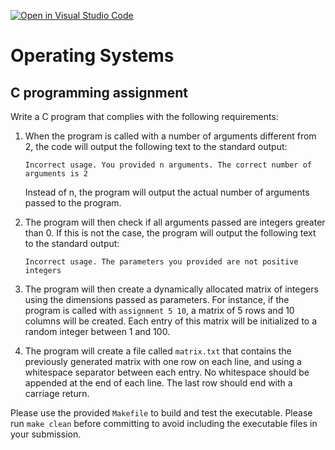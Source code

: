 [![Open in Visual Studio Code](https://classroom.github.com/assets/open-in-vscode-2e0aaae1b6195c2367325f4f02e2d04e9abb55f0b24a779b69b11b9e10269abc.svg)](https://classroom.github.com/online_ide?assignment_repo_id=17110463&assignment_repo_type=AssignmentRepo)
# Operating Systems
## C programming assignment

Write a C program that complies with the following requirements:

1. When the program is called with a number of arguments different from 2, the code will output the following text to the standard output:

    ```Incorrect usage. You provided n arguments. The correct number of arguments is 2```
    
    Instead of n, the program will output the actual number of arguments passed to the program.

2. The program will then check if all arguments passed are integers greater than 0. If this is not the case, the program will output the following text to the standard output:

    ```Incorrect usage. The parameters you provided are not positive integers```

3. The program will then create a dynamically allocated matrix of integers using the dimensions passed as parameters. For instance, if the program is called with ``assignment 5 10``, a matrix of 5 rows and 10 columns will be created. Each entry of this matrix will be initialized to a random integer between 1 and 100.

4. The program will create a file called ``matrix.txt`` that contains the previously generated matrix with one row on each line, and using a whitespace separator between each entry. No whitespace should be appended at the end of each line. The last row should end with a carriage return.

Please use the provided ``Makefile`` to build and test the executable.
Please run ``make clean`` before committing to avoid including the executable files in your submission.
